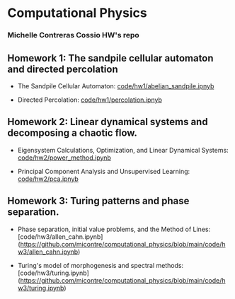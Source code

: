 # Computational Physics
### Michelle Contreras Cossio HW's repo

## Homework 1: The sandpile cellular automaton and directed percolation

* The Sandpile Cellular Automaton: [code/hw1/abelian_sandpile.ipnyb](https://github.com/micontre/computational_physics/blob/main/code/hw1/abelian_sandpile.ipynb)

* Directed Percolation:
[code/hw1/percolation.ipnyb](https://github.com/micontre/computational_physics/blob/main/code/hw1/percolation.ipynb)

## Homework 2: Linear dynamical systems and decomposing a chaotic flow. 

* Eigensystem Calculations, Optimization, and Linear Dynamical Systems: [code/hw2/power_method.ipynb](https://github.com/micontre/computational_physics/blob/main/code/hw2/power_method.ipynb)

* Principal Component Analysis and Unsupervised Learning:
[code/hw2/pca.ipnyb](https://github.com/micontre/computational_physics/blob/main/code/hw2/pca.ipynb)

## Homework 3: Turing patterns and phase separation. 

* Phase separation, initial value problems, and the Method of Lines: [code/hw3/allen_cahn.ipynb]
(https://github.com/micontre/computational_physics/blob/main/code/hw3/allen_cahn.ipynb)

* Turing's model of morphogenesis and spectral methods: [code/hw3/turing.ipynb]
(https://github.com/micontre/computational_physics/blob/main/code/hw3/turing.ipynb)